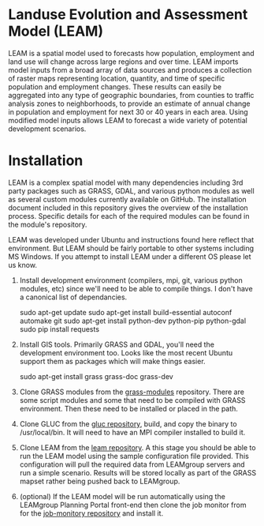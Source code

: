 Landuse Evolution and Assessment Model (LEAM)
=============================================

LEAM is a spatial model used to forecasts how population, employment and land
use will change across large regions and over time. LEAM imports model inputs
from a broad array of data sources and produces a collection of raster maps
representing location, quantity, and time of specific population and employment
changes. These results can easily be aggregated into any type of geographic
boundaries, from counties to traffic analysis zones to neighborhoods, to
provide an estimate of annual change in population and employment for next 30
or 40 years in each area. Using modified model inputs allows LEAM to forecast a
wide variety of potential development scenarios.


Installation
============
LEAM is a complex spatial model with many dependencies including 3rd party
packages such as GRASS, GDAL, and various python modules as well as several
custom modules currently available on GitHub. The installation document
included in this repository gives the overview of the installation process.
Specific details for each of the required modules can be found in the module's
repository.

LEAM was developed under Ubuntu and instructions found here reflect that
environment.  But LEAM should be fairly portable to other systems including
MS Windows.  If you attempt to install LEAM under a different OS please let us
know.

1. Install development environment (compilers, mpi, git, various python
   modules, etc) since we'll need to be able to compile things. I don't have a
   canonical list of dependancies.  

    sudo apt-get update
    sudo apt-get install build-essential autoconf automake git
    sudo apt-get install python-dev python-pip python-gdal
    sudo pip install requests


2. Install GIS tools.  Primarily GRASS and GDAL, you'll need the development
   environment too.  Looks like the most recent Ubuntu support them as packages
   which will make things easier.

    sudo apt-get install grass grass-doc grass-dev

3. Clone GRASS modules from the
   [grass-modules](https://github.com/LEAMgroup/grass-modules) repository.
There are some script modules and some that need to be compiled with GRASS
environment.  Then these need to be installed or placed in the path.



4. Clone GLUC from the [gluc repository](https://github.com/LEAMgroup/gluc),
   build, and copy the binary to /usr/local/bin.  It will need to have an MPI
compiler installed to build it.


5. Clone LEAM from the [leam repository](https://github.com/LEAMgroup/leam).  A
   this stage you should be able to run the LEAM model using the sample
   configuration file provided. This configuration will pull the required data
   from LEAMgroup servers and run a simple scenario.  Results will be stored
   locally as part of the GRASS mapset rather being pushed back to LEAMgroup.

6. (optional) If the LEAM model will be run automatically using the LEAMgroup
   Planning Portal front-end then clone the job monitor from for the
[job-monitory repository](https://github.com/LEAMgroup/job-monitor) and install
it.

